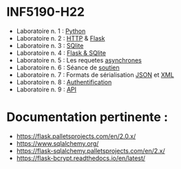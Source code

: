 # INF5190-H22
- Laboratoire n. 1 : [Python](./Python)
- Laboratoire n. 2 : [HTTP](./HTTP) & [Flask](./Flask)
- Laboratoire n. 3 : [SQlite](./Sqlite)
- Laboratoire n. 4 : [Flask & SQlite](./Flask2)
- Laboratoire n. 5 : Les requetes [asynchrones](./Ajax)
- Laboratoire n. 6 : Séance de [soutien](./Soutien)
- Laboratoire n. 7 : Formats de sérialisation [JSON](./JSON) et [XML](./XML)
- Laboratoire n. 8 : [Authentification](./Authentification)
- Laboratoire n. 9 : [API](./API)


# Documentation pertinente :

- https://flask.palletsprojects.com/en/2.0.x/
- https://www.sqlalchemy.org/
- https://flask-sqlalchemy.palletsprojects.com/en/2.x/
- https://flask-bcrypt.readthedocs.io/en/latest/

